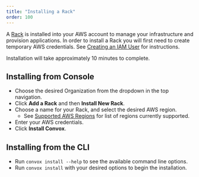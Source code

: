 ```yaml
---
title: "Installing a Rack"
order: 100
---
```


A [Rack](/docs/rack) is installed into your AWS account to manage your infrastructure and provision applications. In order to install a Rack you will first need to create temporary AWS credentials. See [Creating an IAM User](/docs/creating-an-iam-user) for instructions.

<div class="block-callout block-show-callout type-info" markdown="1">
Installation will take approximately 10 minutes to complete.
</div>

## Installing from Console

* Choose the desired Organization from the dropdown in the top navigation.
* Click **Add a Rack** and then **Install New Rack**.
* Choose a name for your Rack, and select the desired AWS region.
  - See [Supported AWS Regions](/docs/supported-aws-regions) for list of regions currently supported.
* Enter your AWS credentials.
* Click **Install Convox**.

## Installing from the CLI

* Run `convox install --help` to see the available command line options.
* Run `convox install` with your desired options to begin the installation.
